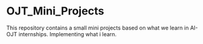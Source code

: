 # OJT_Mini_Projects
This repository contains a small mini projects based on what we learn in AI-OJT internships. Implementing what i learn.
